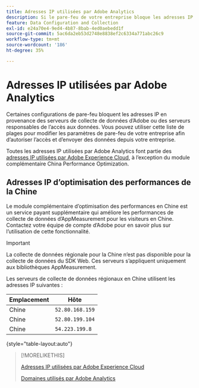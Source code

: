 ```yaml
---
title: Adresses IP utilisées par Adobe Analytics
description: Si le pare-feu de votre entreprise bloque les adresses IP qui proviennent d’Adobe, utilisez cette liste pour mettre à jour les paramètres du pare-feu.
feature: Data Configuration and Collection
exl-id: e24a70e4-9ed4-4b87-8bab-4ed0aebedd1f
source-git-commit: 5ac6da2eb53d2748e8838ef2c6334a771abc26c9
workflow-type: tm+mt
source-wordcount: '186'
ht-degree: 35%

---
```


# Adresses IP utilisées par Adobe Analytics

Certaines configurations de pare-feu bloquent les adresses IP en provenance des serveurs de collecte de données d’Adobe ou des serveurs responsables de l’accès aux données. Vous pouvez utiliser cette liste de plages pour modifier les paramètres de pare-feu de votre entreprise afin d’autoriser l’accès et d’envoyer des données depuis votre entreprise.

Toutes les adresses IP utilisées par Adobe Analytics font partie des [adresses IP utilisées par Adobe Experience Cloud](https://experienceleague.adobe.com/en/docs/core-services/interface/data-collection/ip-addresses), à l’exception du module complémentaire China Performance Optimization.

## Adresses IP d’optimisation des performances de la Chine

Le module complémentaire d’optimisation des performances en Chine est un service payant supplémentaire qui améliore les performances de collecte de données d’AppMeasurement pour les visiteurs en Chine. Contactez votre équipe de compte d’Adobe pour en savoir plus sur l’utilisation de cette fonctionnalité.

>[!IMPORTANT]
>
>La collecte de données régionale pour la Chine n’est pas disponible pour la collecte de données du SDK Web. Ces serveurs s’appliquent uniquement aux bibliothèques AppMeasurement.

Les serveurs de collecte de données régionaux en Chine utilisent les adresses IP suivantes :

| Emplacement | Hôte |
| --- | --- |
| Chine | `52.80.168.159` |
| Chine | `52.80.199.104` |
| Chine | `54.223.199.8` |

{style="table-layout:auto"}

>[!MORELIKETHIS]
>
>[Adresses IP utilisées par Adobe Experience Cloud](https://experienceleague.adobe.com/en/docs/core-services/interface/data-collection/ip-addresses)
>
>[Domaines utilisés par Adobe Analytics](domains.md)
